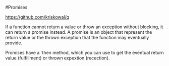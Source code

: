 #Promises

https://github.com/kriskowal/q

If a function cannot return a value or throw an exception without blocking, it can return a promise instead. A promise is an object that represent the return value or the thrown exception that the function may eventually provide.

Promises have a `then method, which you can use to get the eventual return value (fulfillment) or thrown expextion (recection).